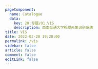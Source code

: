 ```yaml
---
pageComponent: 
  name: Catalogue
  data: 
    key: 20.专题/01.VIS
    description: 西南交通大学视觉形象识别系统
title: VIS
date: 2022-03-20 19:28:00
permalink: /vis
sidebar: false
article: false
comment: false
editLink: false
---
```

